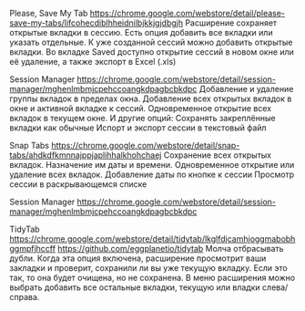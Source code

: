 Please, Save My Tab
https://chrome.google.com/webstore/detail/please-save-my-tabs/lifcohecdiblhheidnilbjkkjgjdbgjh
Расширение сохраняет открытые вкладки в сессию.
Есть опция добавить все вкладки или указать отдельные.
К уже созданной сессий можно добавить открытые вкладки.
Во вкладке Saved доступно открытие сессий в новом окне или её удаление, а также экспорт в Excel (.xls)

Session Manager
https://chrome.google.com/webstore/detail/session-manager/mghenlmbmjcpehccoangkdpagbcbkdpc
Добавление и удаление группы вкладок в пределах окна. Добавление всех открытых вкладок в окне и активной вкладке к сессий. Одновременное открытие всех вкладок в текущем окне.
И другие опций:
Сохранять закреплённые вкладки как обычные
Испорт и экспорт сессии в текстовый файл

Snap Tabs
https://chrome.google.com/webstore/detail/snap-tabs/ahdkdfkmnnajppjaplihhalkhohchaej
Сохранение всех открытых вкладок. Назначение им даты и времени. Одновременное открытие или удаление всех вкладок.
Добавление даты по кнопке к сессии
Просмотр сессии в раскрывающемся списке

Session Manager
https://chrome.google.com/webstore/detail/session-manager/mghenlmbmjcpehccoangkdpagbcbkdpc

TidyTab
https://chrome.google.com/webstore/detail/tidytab/lkglfdjcamhjoggmabobhggmpfjhccff
https://github.com/eggplanetio/tidytab
Молча отбрасывать дубли. Когда эта опция включена, расширение просмотрит ваши закладки и проверит, сохранили ли вы уже текущую вкладку. Если это так, то она будет очищена, но не сохранена.
В меню расширения можно выбрать добавить все остальные вкладки, текущую или владки слева/справа.

